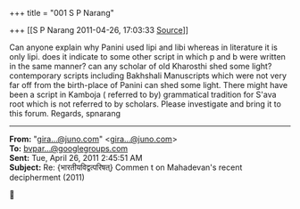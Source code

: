 +++
title = "001 S P Narang"

+++
[[S P Narang	2011-04-26, 17:03:33 [Source](https://groups.google.com/g/bvparishat/c/rL347PagkE4)]]



Can anyone explain why Panini used lipi and libi whereas in literature it is only lipi. does it indicate to some other script in which p and b were written in the same manner? can any scholar of old Kharosthi shed some light? contemporary scripts including Bakhshali Manuscripts which were not very far off from the birth-place of Panini can shed some light. There might have been a script in Kamboja ( referred to by) grammatical tradition for S'ava root which is not referred to by scholars. Please investigate and bring it to this forum. Regards, spnarang

  

------------------------------------------------------------------------

**From:** "[gira...@juno.com]()" \<[gira...@juno.com]()\>  
**To:** [bvpar...@googlegroups.com]()  
**Sent:** Tue, April 26, 2011 2:45:51 AM  
**Subject:** Re: {भारतीयविद्वत्परिषत्} Commen t on Mahadevan's recent decipherment (2011)  



